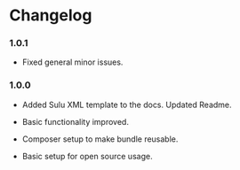 Changelog
=========

### 1.0.1

* Fixed general minor issues.

### 1.0.0

* Added Sulu XML template to the docs. Updated Readme.

* Basic functionality improved.

* Composer setup to make bundle reusable.

* Basic setup for open source usage.
